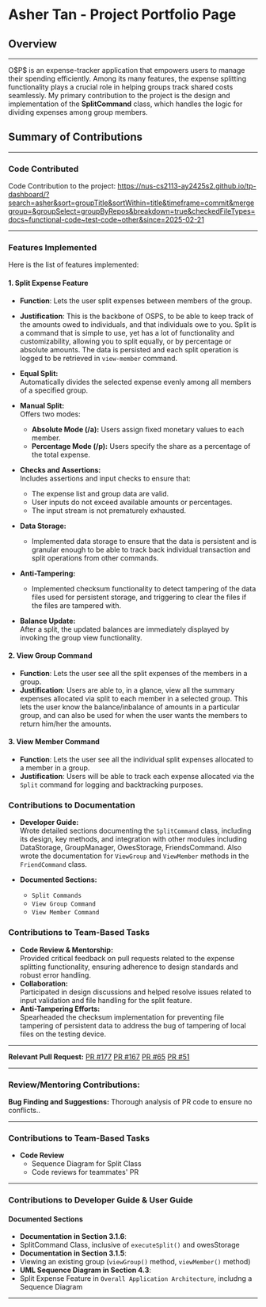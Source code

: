 # Asher Tan - Project Portfolio Page

## Overview

---

O\$P\$ is an expense-tracker application that empowers users to manage their spending efficiently. Among its many features, the expense splitting functionality plays a crucial role in helping groups track shared costs seamlessly. My primary contribution to the project is the design and implementation of the **SplitCommand** class, which handles the logic for dividing expenses among group members.

## Summary of Contributions

---

### Code Contributed
Code Contribution to the project: https://nus-cs2113-ay2425s2.github.io/tp-dashboard/?search=asher&sort=groupTitle&sortWithin=title&timeframe=commit&mergegroup=&groupSelect=groupByRepos&breakdown=true&checkedFileTypes=docs~functional-code~test-code~other&since=2025-02-21

---

### Features Implemented
Here is the list of features implemented:

#### 1. Split Expense Feature

- **Function**: Lets the user split expenses between members of the group.
- **Justification**: This is the backbone of OSPS, to be able to keep track of the amounts owed to individuals, and that individuals owe to you. Split is a command that is simple to use, yet has a lot of functionality and customizability, allowing you to split equally, or by percentage or absolute amounts. The data is persisted and each split operation is logged to be retrieved in `view-member` command.

- **Equal Split:**  
  Automatically divides the selected expense evenly among all members of a specified group.
- **Manual Split:**  
  Offers two modes:
  - **Absolute Mode (/a):** Users assign fixed monetary values to each member.
  - **Percentage Mode (/p):** Users specify the share as a percentage of the total expense.
- **Checks and Assertions:**  
  Includes assertions and input checks to ensure that:
  - The expense list and group data are valid.
  - User inputs do not exceed available amounts or percentages.
  - The input stream is not prematurely exhausted.
- **Data Storage:**  
  - Implemented data storage to ensure that the data is persistent and is granular enough to be able to track back individual transaction and split operations from other commands.
- **Anti-Tampering:**  
  - Implemented checksum functionality to detect tampering of the data files used for persistent storage, and triggering to clear the files if the files are tampered with.
- **Balance Update:**  
  After a split, the updated balances are immediately displayed by invoking the group view functionality.

#### 2. View Group Command

- **Function**: Lets the user see all the split expenses of the members in a group.
- **Justification**: Users are able to, in a glance, view all the summary expenses allocated via split to each member in a selected group. This lets the user know the balance/inbalance of amounts in a particular group, and can also be used for when the user wants the members to return him/her the amounts.

#### 3. View Member Command

- **Function**: Lets the user see all the individual split expenses allocated to a member in a group.
- **Justification**: Users will be able to track each expense allocated via the `Split` command for logging and backtracking purposes.

### Contributions to Documentation

- **Developer Guide:**  
  Wrote detailed sections documenting the `SplitCommand` class, including its design, key methods, and integration with other modules including DataStorage, GroupManager, OwesStorage, FriendsCommand. Also wrote the documentation for `ViewGroup` and `ViewMember` methods in the `FriendCommand` class.

- **Documented Sections:**
    - `Split Commands`
    - `View Group Command`
    - `View Member Command`

### Contributions to Team-Based Tasks

- **Code Review & Mentorship:**  
  Provided critical feedback on pull requests related to the expense splitting functionality, ensuring adherence to design standards and robust error handling.
- **Collaboration:**  
  Participated in design discussions and helped resolve issues related to input validation and file handling for the split feature. 
- **Anti-Tampering Efforts:**  
  Spearheaded the checksum implementation for preventing file tampering of persistent data to address the bug of tampering of local files on the testing device.

---

**Relevant Pull Request:** 
[PR #177](https://github.com/AY2425S2-CS2113-F11-2/tp/pull/177)
[PR #167](https://github.com/AY2425S2-CS2113-F11-2/tp/pull/167)
[PR #65](https://github.com/AY2425S2-CS2113-F11-2/tp/pull/65)
[PR #51](https://github.com/AY2425S2-CS2113-F11-2/tp/pull/51)


---
### Review/Mentoring Contributions:
**Bug Finding and Suggestions:** Thorough analysis of PR code to ensure no conflicts..

---

### Contributions to Team-Based Tasks
- **Code Review**
  - Sequence Diagram for Split Class
  - Code reviews for teammates' PR

---
### Contributions to Developer Guide & User Guide

#### Documented Sections
- **Documentation in Section 3.1.6**:
- SplitCommand Class, inclusive of `executeSplit()` and owesStorage
- **Documentation in Section 3.1.5**:
- Viewing an existing group (`viewGroup()` method, `viewMember()` method)
- **UML Sequence Diagram in Section 4.3**:
- Split Expense Feature  in `Overall Application Architecture`, includng a Sequence Diagram
---